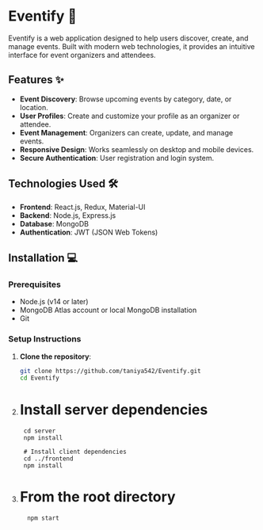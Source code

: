 # Eventify 🎉

Eventify is a web application designed to help users discover, create, and manage events. Built with modern web technologies, it provides an intuitive interface for event organizers and attendees.



## Features ✨

- **Event Discovery**: Browse upcoming events by category, date, or location.
- **User Profiles**: Create and customize your profile as an organizer or attendee.
- **Event Management**: Organizers can create, update, and manage events.
- **Responsive Design**: Works seamlessly on desktop and mobile devices.
- **Secure Authentication**: User registration and login system.

## Technologies Used 🛠️

- **Frontend**: React.js, Redux, Material-UI
- **Backend**: Node.js, Express.js
- **Database**: MongoDB
- **Authentication**: JWT (JSON Web Tokens)


## Installation 💻

### Prerequisites
- Node.js (v14 or later)
- MongoDB Atlas account or local MongoDB installation
- Git

### Setup Instructions

1. **Clone the repository**:
   ```bash
   git clone https://github.com/taniya542/Eventify.git
   cd Eventify

2. # Install server dependencies
        cd server
        npm install

        # Install client dependencies
        cd ../frontend
        npm install

3. # From the root directory
         npm start

